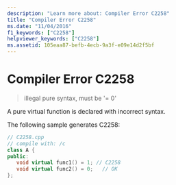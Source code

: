 ```yaml
---
description: "Learn more about: Compiler Error C2258"
title: "Compiler Error C2258"
ms.date: "11/04/2016"
f1_keywords: ["C2258"]
helpviewer_keywords: ["C2258"]
ms.assetid: 105eaa87-befb-4ecb-9a3f-e09e14d2f5bf
---
```

# Compiler Error C2258

> illegal pure syntax, must be '= 0'

A pure virtual function is declared with incorrect syntax.

The following sample generates C2258:

```cpp
// C2258.cpp
// compile with: /c
class A {
public:
   void virtual func1() = 1; // C2258
   void virtual func2() = 0;   // OK
};
```
